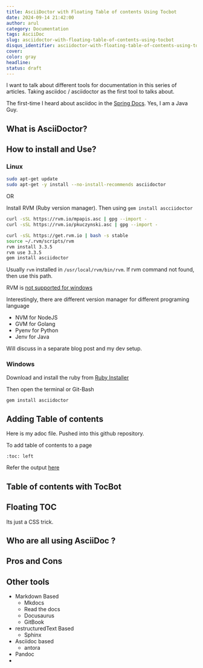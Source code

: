 ```yaml
---
title: AsciiDoctor with Floating Table of contents Using Tocbot
date: 2024-09-14 21:42:00
author: arul
category: Documentation
tags: AsciiDoc
slug: asciidoctor-with-floating-table-of-contents-using-tocbot
disqus_identifier: asciidoctor-with-floating-table-of-contents-using-tocbot
cover:
color: gray
headline:
status: draft
---
```

I want to talk about different tools for documentation in this series of articles. Taking asciidoc / asciidoctor as the first tool to talks about.

The first-time I heard about asciidoc in the [Spring Docs](https://github.com/spring-io/spring-doc-resources/tree/master). Yes, I am a Java Guy.

## What is AsciiDoctor?


## How to install and Use?

### Linux

```bash
sudo apt-get update
sudo apt-get -y install --no-install-recommends asciidoctor
```

OR

Install RVM (Ruby version manager). Then using `gem install ascciidoctor`

```bash
curl -sSL https://rvm.io/mpapis.asc | gpg --import -
curl -sSL https://rvm.io/pkuczynski.asc | gpg --import -

curl -sSL https://get.rvm.io | bash -s stable
source ~/.rvm/scripts/rvm
rvm install 3.3.5
rvm use 3.3.5
gem install asciidoctor
```

Usually `rvm` installed in `/usr/local/rvm/bin/rvm`. If rvm command not found, then use this path.

RVM is [not supported for windows](https://github.com/rvm/rvm/issues/4645)

Interestingly, there are different version manager for different programing language

* NVM for NodeJS
* GVM for Golang
* Pyenv for Python
* Jenv for Java

Will discuss in a separate blog post and my dev setup.
### Windows

Download and install the ruby from [Ruby Installer](https://github.com/oneclick/rubyinstaller2/releases/download/RubyInstaller-3.3.5-1/rubyinstaller-3.3.5-1-x64.exe)

Then open the terminal or Git-Bash

```bash
gem install asciidoctor
```

## Adding Table of contents

Here is my adoc file. Pushed into this github repository.

To add table of contents to a page

```asciidoc
:toc: left

```


Refer the output [here](https://arulrajnet.github.io/asciidoctor-tocbot/toc-without-tocbot.html)
## Table of contents with TocBot


## Floating TOC

Its just a CSS trick.


## Who are all using AsciiDoc ?



## Pros and Cons



## Other tools

* Markdown Based
	* Mkdocs
	* Read the docs
	* Docusaurus
	* GitBook
* restructuredText Based
	* Sphinx
* Asciidoc based
	* antora
* Pandoc
*
